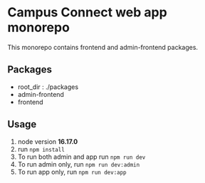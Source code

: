 # Campus Connect web app monorepo
This monorepo contains frontend and admin-frontend packages.

## Packages
* root_dir : ./packages
* admin-frontend
* frontend

## Usage

1. node version __16.17.0__ 
2. run ```npm install```
3. To run both admin and app run ```npm run dev```
4. To run admin only, run ```npm run dev:admin```
5. To run app only, run ```npm run dev:app```